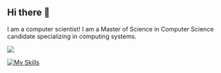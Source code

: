 ## Hi there 👋

I am a computer scientist! I am a Master of Science in Computer Science candidate specializing in computing systems.

<p>
  <a href="https://skillicons.dev">
    <img src="https://skillicons.dev/icons?i=c,cpp,java,html,css" />
  </a>
</p>

[![My Skills](https://skillicons.dev/icons?i=c,cpp,java,html,css)](https://skillicons.dev)
